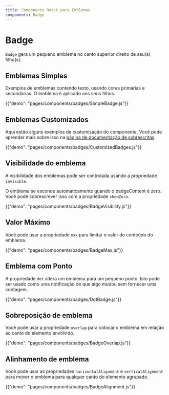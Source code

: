 ```yaml
---
title: Componente React para Emblemas
components: Badge
---
```


# Badge

<p class="description"><code>Badge</code> gera um pequeno emblema no canto superior direito de seu(s) filho(s).</p>

## Emblemas Simples

Exemplos de emblemas contendo texto, usando cores primárias e secundárias. O emblema é aplicado aos seus filhos.

{{"demo": "pages/components/badges/SimpleBadge.js"}}

## Emblemas Customizados

Aqui estão alguns exemplos de customização do componente. Você pode aprender mais sobre isso na [página de documentação de sobrescritas](/customization/components/).

{{"demo": "pages/components/badges/CustomizedBadges.js"}}

## Visibilidade do emblema

A visibilidade dos emblemas pode ser controlada usando a propriedade `invisible`.

O emblema se esconde automaticamente quando o badgeContent é zero. Você pode sobrescrever isso com a propriedade `showZero`.

{{"demo": "pages/components/badges/BadgeVisibility.js"}}

## Valor Máximo

Você pode usar a propriedade `max` para limitar o valor do conteúdo do emblema.

{{"demo": "pages/components/badges/BadgeMax.js"}}

## Emblema com Ponto

A propriedade `dot` altera um emblema para um pequeno ponto. Isto pode ser usado como uma notificação de que algo mudou sem fornecer uma contagem.

{{"demo": "pages/components/badges/DotBadge.js"}}

## Sobreposição de emblema

Você pode usar a propriedade `overlap` para colocar o emblema em relação ao canto do elemento envolvido.

{{"demo": "pages/components/badges/BadgeOverlap.js"}}

## Alinhamento de emblema

Você pode usar as propriedades `horizontalAlignment` e `verticalAlignment` para mover o emblema para qualquer canto do elemento agrupado.

{{"demo": "pages/components/badges/BadgeAlignment.js"}}